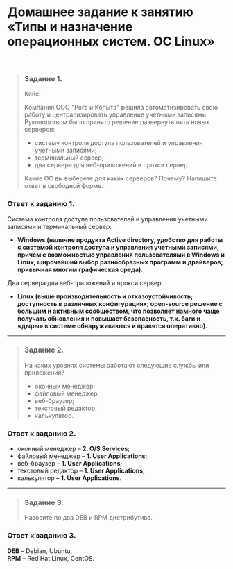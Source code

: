 # Домашнее задание к занятию «Типы и назначение операционных систем. ОС Linux»
<br>

> ### Задание 1.
> Кейс:
> 
> Компания ООО "Рога и Копыта" решила автоматизировать свою работу и централизировать управление учетными записями. Руководством было принято решение развернуть пять новых серверов:
> * систему контроля доступа пользователей и управления учетными записями;
> * терминальный сервер;
> * два сервера для веб-приложений и прокси сервер.
> 
> Какие ОС вы выберете для каких серверов? Почему?
> Напишите ответ в свободной форме.
> 
### Ответ к заданию 1. 
Система контроля доступа пользователей и управления учетными записями и терминальный сервер:
* **Windows (наличие продукта Active directory, удобство для работы с системой контроля доступа и управления учетными записями, причем с возможностью управления пользователями в Windows и Linux; широчайший выбор разнообразных программ и драйверов; привычная многим графическая среда).**
<!-- -->
Два сервера для веб-приложений и прокси сервер:
* **Linux (выше производительность и отказоустойчивость; доступность в различных конфигурациях; open-source решение с большим и активным сообществом, что позволяет намного чаще получать обновления и повышает безопасность, т.к. баги и «дыры» в системе обнаруживаются и правятся оперативно).**

---

> ### Задание 2.
> На каких уровнях системы работают следующие службы или приложения?
> * оконный менеджер;
> * файловый менеджер;
> * веб-браузер;
> * текстовый редактор;
> * калькулятор.
> 
### Ответ к заданию 2.
* оконный менеджер – **2. O/S Services**;
* файловый менеджер – **1. User Applications**;
*	веб-браузер – **1. User Applications**;
*	текстовый редактор – **1. User Applications**;
*	калькулятор – **1. User Applications**.

---

> ### Задание 3.
> Назовите по два DEB и RPM дистрибутива.
> 
### Ответ к заданию 3.
**DEB** – Debian, Ubuntu.<br>
**RPM** – Red Hat Linux, CentOS.
